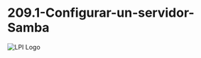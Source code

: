 # 209.1-Configurar-un-servidor-Samba
![LPI Logo](../../../wallpaper/et_linux.png "Buscando al hombre nuevo")
